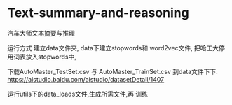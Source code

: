 # Text-summary-and-reasoning
汽车大师文本摘要与推理

运行方式
建立data文件夹, data下建立stopwords和 word2vec文件, 把哈工大停用词表放入stopwords中,

下载AutoMaster_TestSet.csv 与 AutoMaster_TrainSet.csv 到data文件下下.
https://aistudio.baidu.com/aistudio/datasetDetail/1407

运行utils下的data_loads文件,生成所需文件,再 训练


